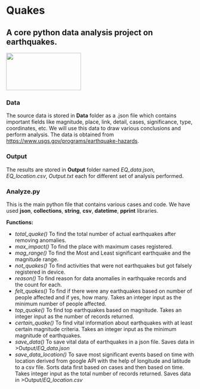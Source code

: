 # Quakes
## A core python data analysis project on earthquakes.
<img src="https://upload.wikimedia.org/wikipedia/commons/thumb/a/a0/Earthquake_-_The_Noun_Project.svg/1024px-Earthquake_-_The_Noun_Project.svg.png" width="200" height="100">

### Data
The source data is stored in **Data** folder as a .json file which contains important fields like magnitude, place, link, detail, cases, significance, type, coordinates, etc.
We will use this data to draw various conclusions and perform analysis.
The data is obtained from https://www.usgs.gov/programs/earthquake-hazards.

### Output
The results are stored in **Output** folder named *EQ_data.json*, *EQ_location.csv*, *Output.txt* each for different set of analysis performed.

### Analyze.py
This is the main python file that contains various cases and code.
We have used **json**, **collections**, **string**, **csv**, **datetime**, **pprint** libraries.

**Functions:**
* *total_quake()* To find the total number of actual earthquakes after removing anomalies.
* *max_impact()* To find the place with maximum cases registered.
* *mag_range()* To find the Most and Least significant earthquake and the magnitude range.
* *not_quakes()* To find activities that were not earthquakes but got falsely registered in device.
* *reason()* To find reason for data anomalies in earthquake records and the count for each.
* *felt_quakes()* To find if there were any earthquakes based on number of people affected and if yes, how many. Takes an integer input as the minimum number of people affected.
* *top_quake()* To find top earthquakes based on magnitude. Takes an integer input as the number of records returned.
* *certain_quake()* To find vital information about earthquakes with at least certain magnitude criteria. Takes an integer input as the minimum magnitude of earthquakes.
* *save_data()* To save vital data of earthquakes in a json file. Saves data in >Output/*EQ_data.json*
* *save_data_location()* To save most significant events based on time with location derived from google API with the help of longitude and latitude to a csv file. Sorts data first based on cases and then based on time. Takes integer input as the total number of records returned. Saves data in >Output/*EQ_location.csv*
